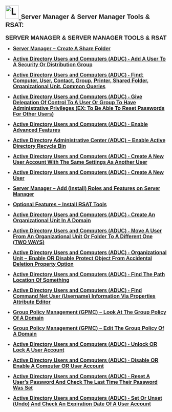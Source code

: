 <h1>
  <a href="https://www.linkedin.com/in/rashadhagen/">
    <img src="https://i.imgur.com/bYUDnOO.png" alt="LinkedIn" width="42px" />
  </a> 
  <span style="font-family: Arial, sans-serif; font-size: 20px; font-weight: bold;">Server Manager & Server Manager Tools & RSAT:</span> 
  <br/>
</h1>


<strong style="font-family: Arial, sans-serif; font-size: 18px; text-decoration: none; display: block; margin-bottom: 8px;">
  SERVER MANAGER & SERVER MANAGER TOOLS & RSAT
</strong>


<ul>
<li>
  <a href="https://github.com/RashadHagen/Server-Manager-Create-A-Share-Folder">
    <strong style="font-family: Arial, sans-serif; font-size: 16px;">Server Manager – Create A Share Folder</strong>
  </a>
  <br/>
</li>
</ul>


<ul>
<li>
  <a href="https://github.com/RashadHagen/ADUC-Add-A-User-To-A-Security-Or-Distribution-Group">
    <strong style="font-family: Arial, sans-serif; font-size: 16px;">Active Directory Users and Computers (ADUC) - Add A User To A Security Or Distribution Group</strong>
  </a>
  <br/>
</li>
</ul>


<ul>
<li>
  <a href="https://github.com/RashadHagen/ADUC-Find-Computer-User-Contact-Group-Printer-Shared-Folder-Organizational-Unit-Common-Que">
    <strong style="font-family: Arial, sans-serif; font-size: 16px;">Active Directory Users and Computers (ADUC) - Find: Computer, User, Contact, Group, Printer, Shared Folder, Organizational Unit, Common Queries</strong>
  </a>
  <br/>
</li>
</ul>


<ul>
<li>
  <a href="https://github.com/RashadHagen/ADUC-Give-Delegation-Of-Control-To-A-User-Or-Group-To-Have-Administrative-Privileges">
    <strong style="font-family: Arial, sans-serif; font-size: 16px;">Active Directory Users and Computers (ADUC) - Give Delegation Of Control To A User Or Group To Have Administrative Privileges (EX: To Be Able To Reset Passwords For Other Users)</strong>
  </a>
  <br/>
</li>
</ul>


<ul>
<li>
  <a href="https://github.com/RashadHagen/ADUC-Enable-Advanced-Features">
    <strong style="font-family: Arial, sans-serif; font-size: 16px;">Active Directory Users and Computers (ADUC) - Enable Advanced Features</strong>
  </a>
  <br/>
</li>
</ul>


<ul>
<li>
  <a href="https://github.com/RashadHagen/Active-Directory-Administrative-Center-Enable-Active-Directory-Recycle-Bin-For-A-Forest">
    <strong style="font-family: Arial, sans-serif; font-size: 16px;">Active Directory Administrative Center (ADUC) – Enable Active Directory Recycle Bin</strong>
  </a>
  <br/>
</li>
</ul>


<ul>
<li>
  <a href="https://github.com/RashadHagen/ADUC-Create-A-New-User-Account-With-The-Same-Settings-As-Another-User">
    <strong style="font-family: Arial, sans-serif; font-size: 16px;">Active Directory Users and Computers (ADUC) - Create A New User Account With The Same Settings As Another User</strong>
  </a>
  <br/>
</li>
</ul>



<ul>
<li>
  <a href="https://github.com/RashadHagen/ADUC-Create-A-New-User">
    <strong style="font-family: Arial, sans-serif; font-size: 16px;">Active Directory Users and Computers (ADUC) - Create A New User</strong>
  </a>
  <br/>
</li>
</ul>


<ul>
<li>
  <a href="https://github.com/RashadHagen/Server-Manager-Add-Install-Roles-and-Features-on-Server-Manager">
    <strong style="font-family: Arial, sans-serif; font-size: 16px;">Server Manager – Add (Install) Roles and Features on Server Manager</strong>
  </a>
  <br/>
</li>
</ul>


<ul>
<li>
  <a href="https://github.com/RashadHagen/Optional-Features-Install-RSAT-Tools">
    <strong style="font-family: Arial, sans-serif; font-size: 16px;">Optional Features – Install RSAT Tools</strong>
  </a>
  <br/>
</li>
</ul>


<ul>
<li>
  <a href="https://github.com/RashadHagen/ADUC-Create-An-Organizational-Unit-In-A-Domain">
    <strong style="font-family: Arial, sans-serif; font-size: 16px;">Active Directory Users and Computers (ADUC) - Create An Organizational Unit In A Domain</strong>
  </a>
  <br/>
</li>
</ul>


<ul>
<li>
  <a href="https://github.com/RashadHagen/ADUC-Move-A-User-From-An-Organizational-Unit-Or-Folder-To-A-Different-One">
    <strong style="font-family: Arial, sans-serif; font-size: 16px;">Active Directory Users and Computers (ADUC) - Move A User From An Organizational Unit Or Folder To A Different One (TWO WAYS)</strong>
  </a>
  <br/>
</li>
</ul>


<ul>
<li>
  <a href="https://github.com/RashadHagen/ADUC-Organizational-Unit-Enable-OR-Disable-Protect-Object-From-Accidental-Deletion-Option">
    <strong style="font-family: Arial, sans-serif; font-size: 16px;">Active Directory Users and Computers (ADUC) - Organizational Unit – Enable OR Disable Protect Object From Accidental Deletion Property Option</strong>
  </a>
  <br/>
</li>
</ul>


<ul>
<li>
  <a href="https://github.com/RashadHagen/ADUC-Find-The-Path-Location-Of-Something">
    <strong style="font-family: Arial, sans-serif; font-size: 16px;">Active Directory Users and Computers (ADUC) - Find The Path Location Of Something</strong>
  </a>
  <br/>
</li>
</ul>


<ul>
<li>
  <a href="https://github.com/RashadHagen/ADUC-Find-Command-Net-User-Username-Information-Via-Properties-Attribute-Editor">
    <strong style="font-family: Arial, sans-serif; font-size: 16px;">Active Directory Users and Computers (ADUC) - Find Command Net User (Username) Information Via Properties Attribute Editor</strong>
  </a>
  <br/>
</li>
</ul>


<ul>
<li>
  <a href="https://github.com/RashadHagen/GPMC-Look-At-The-Group-Policy-Of-A-Domain">
    <strong style="font-family: Arial, sans-serif; font-size: 16px;">Group Policy Management (GPMC) – Look At The Group Policy Of A Domain</strong>
  </a>
  <br/>
</li>
</ul>


<ul>
<li>
  <a href="https://github.com/RashadHagen/GPMC-Edit-The-Group-Policy-Of-A-Domain">
    <strong style="font-family: Arial, sans-serif; font-size: 16px;">Group Policy Management (GPMC) – Edit The Group Policy Of A Domain</strong>
  </a>
  <br/>
</li>
</ul>


<ul>
<li>
  <a href="https://github.com/RashadHagen/ADUC-Unlock-OR-Lock-A-User-Account">
    <strong style="font-family: Arial, sans-serif; font-size: 16px;">Active Directory Users and Computers (ADUC) - Unlock OR Lock A User Account</strong>
  </a>
  <br/>
</li>
</ul>


<ul>
<li>
  <a href="https://github.com/RashadHagen/ADUC-Disable-OR-Enable-A-Computer-OR-User-Account">
    <strong style="font-family: Arial, sans-serif; font-size: 16px;">Active Directory Users and Computers (ADUC) - Disable OR Enable A Computer OR User Account</strong>
  </a>
  <br/>
</li>
</ul>


<ul>
<li>
  <a href="https://github.com/RashadHagen/Reset-A-User-s-Password-And-Check-The-Last-Time-Their-Password-Was-Set">
    <strong style="font-family: Arial, sans-serif; font-size: 16px;">Active Directory Users and Computers (ADUC) - Reset A User’s Password And Check The Last Time Their Password Was Set</strong>
  </a>
  <br/>
</li>
</ul>


<ul>
<li>
  <a href="https://github.com/RashadHagen/ADUC-Set-Or-Unset-Undo-And-Check-An-Expiration-Date-Of-A-User-Account">
    <strong style="font-family: Arial, sans-serif; font-size: 16px;">Active Directory Users and Computers (ADUC) - Set Or Unset (Undo) And Check An Expiration Date Of A User Account</strong>
  </a>
  <br/>
</li>
</ul>


